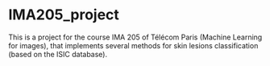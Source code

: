 # IMA205_project
This is a project for the course IMA 205 of Télécom Paris (Machine Learning for images), that implements several methods for skin lesions classification (based on the ISIC database).
